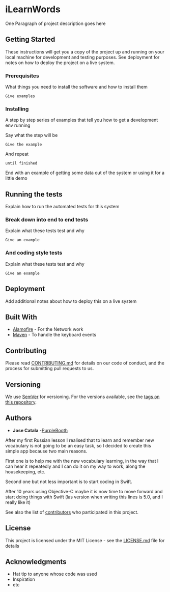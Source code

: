 # iLearnWords

One Paragraph of project description goes here

## Getting Started

These instructions will get you a copy of the project up and running on your local machine for development and testing purposes. See deployment for notes on how to deploy the project on a live system.

### Prerequisites

What things you need to install the software and how to install them

```
Give examples
```

### Installing

A step by step series of examples that tell you how to get a development env running

Say what the step will be

```
Give the example
```

And repeat

```
until finished
```

End with an example of getting some data out of the system or using it for a little demo

## Running the tests

Explain how to run the automated tests for this system

### Break down into end to end tests

Explain what these tests test and why

```
Give an example
```

### And coding style tests

Explain what these tests test and why

```
Give an example
```

## Deployment

Add additional notes about how to deploy this on a live system

## Built With

* [Alamofire](https://github.com/Alamofire/Alamofire) - For the Network work
* [Maven](https://github.com/hackiftekhar/IQKeyboardManager) - To handle the keyboard events

## Contributing

Please read [CONTRIBUTING.md](https://gist.github.com/PurpleBooth/b24679402957c63ec426) for details on our code of conduct, and the process for submitting pull requests to us.

## Versioning

We use [SemVer](http://semver.org/) for versioning. For the versions available, see the [tags on this repository](https://github.com/your/project/tags). 

## Authors

* **Jose Catala** -[PurpleBooth](https://github.com/JFCaBa)

After my first Russian lesson I realised that to learn and remember new vocabulary is not going to be an easy task, so I decided to create this simple app because two main reasons.

First one is to help me with the new vocabulary learning, in the way that I can hear it repeatedly and I can do it on my way to work, along the housekeeping, etc.

Second one but not less important is to start coding in Swift.

After 10 years using Objective-C maybe it is now time to move forward and start doing things with Swift (las version when writing this lines is 5.0, and I really like it)

See also the list of [contributors](https://github.com/your/project/contributors) who participated in this project.

## License

This project is licensed under the MIT License - see the [LICENSE.md](LICENSE.md) file for details

## Acknowledgments

* Hat tip to anyone whose code was used
* Inspiration
* etc